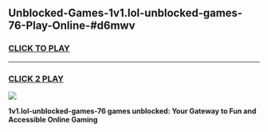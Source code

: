 
## Unblocked-Games-1v1.lol-unblocked-games-76-Play-Online-#d6mwv
<h3>
<a href="https://premium.freeplayer.one?title=1v1.lol-unblocked-games-76&ref=24F">CLICK TO PLAY</a></h3>
<hr>

<h3>
<a href="https://premium.freeplayer.one?title=1v1.lol-unblocked-games-76&ref=24F">CLICK 2 PLAY</a>
  
</h3>

<a href="https://premium.freeplayer.one?title=1v1.lol-unblocked-games-76&ref=24F/"><img src="https://clearcache.store/games.png"></a>


**1v1.lol-unblocked-games-76 games unblocked: Your Gateway to Fun and Accessible Online Gaming**
